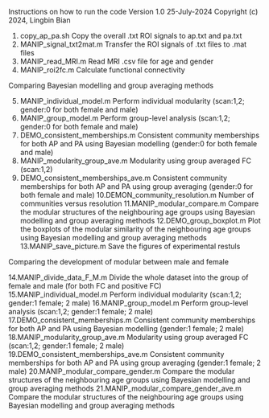 Instructions on how to run the code
Version 1.0
25-July-2024
Copyright (c) 2024, Lingbin Bian

1. copy_ap_pa.sh   Copy the overall .txt ROI signals to ap.txt and pa.txt
2. MANIP_signal_txt2mat.m   Transfer the ROI signals of .txt files to .mat files
3. MANIP_read_MRI.m   Read MRI .csv file for age and gender
4. MANIP_roi2fc.m    Calculate functional connectivity

Comparing Bayesian modelling and group averaging methods

5. MANIP_individual_model.m   Perform individual modularity (scan:1,2; gender:0 for both female and male)
6. MANIP_group_model.m Perform   group-level analysis (scan:1,2; gender:0 for both female and male)
7. DEMO_consistent_memberships.m   Consistent community memberships for both AP and PA using Bayesian modelling (gender:0 for both female and male)
8. MANIP_modularity_group_ave.m   Modularity using group averaged FC (scan:1,2)
9. DEMO_consistent_memberships_ave.m   Consistent community memberships for both AP and PA using group averaging (gender:0 for both female and male)
10.DEMON_community_resolution.m   Number of communities versus resolution
11.MANIP_modular_compare.m   Compare the modular structures of the neighbouring age groups using Bayesian modelling and group averaging methods
12.DEMO_group_boxplot.m   Plot the boxplots of the modular similarity of the neighbouring age groups using Bayesian modelling and group averaging methods
13.MANIP_save_picture.m   Save the figures of experimental restuls

Comparing the development of modular between male and female

14.MANIP_divide_data_F_M.m Divide the whole dataset into the group of female and male (for both FC and positive FC)
15.MANIP_individual_model.m   Perform individual modularity (scan:1,2; gender:1 female; 2 male)
16.MANIP_group_model.m Perform   group-level analysis (scan:1,2; gender:1 female; 2 male)
17.DEMO_consistent_memberships.m   Consistent community memberships for both AP and PA using Bayesian modelling (gender:1 female; 2 male)
18.MANIP_modularity_group_ave.m   Modularity using group averaged FC (scan:1,2; gender:1 female; 2 male)
19.DEMO_consistent_memberships_ave.m   Consistent community memberships for both AP and PA using group averaging (gender:1 female; 2 male)
20.MANIP_modular_compare_gender.m   Compare the modular structures of the neighbouring age groups using Bayesian modelling and group averaging methods
21.MANIP_modular_compare_gender_ave.m   Compare the modular structures of the neighbouring age groups using Bayesian modelling and group averaging methods
